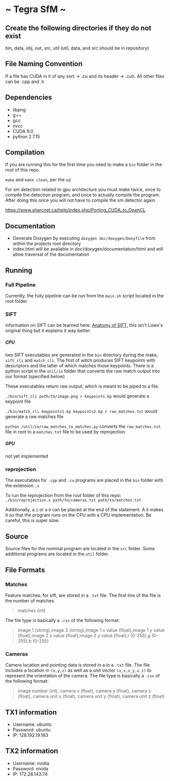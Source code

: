 # ~ Tegra SfM ~

## Create the following directories if they do not exist
bin, data, obj, out, src, util
(util, data, and src should be in repository)

## File Naming Convention
If a file has CUDA in it of any sort -> .cu and its header -> .cuh.
All other files can be .cpp and .h

## Dependencies
* libpng
* g++
* gcc
* nvcc
* CUDA 9.0
* python 2.7.15

## Compilation

If you are running this for the first time you need to make a `bin` folder in the root of this repo.

`make` and `make clean`, per the uz

For sm detection related to gpu architecture you must make twice, once 
to compile the detection program, and once to actually compile the program. 
After doing this once you will not have to compile the sm detector again. 

https://www.sharcnet.ca/help/index.php/Porting_CUDA_to_OpenCL 

## Documentation
* Generate Doxygen by executing `doxygen doc/doxygen/Doxyfile` from within the projects root directory
* index.html will be available in doc/doxygen/documentation/html and will allow traversal of the documentation

## Running
### Full Pipeline

Currently, the fully pipeline can be run from the `main.sh` script located in the root folder.

### SIFT

information on SIFT can be learned here: [Anatomy of SIFT](http://gitlab.smallsat.uga.edu/Caleb/anatomy-of-sift/blob/master/Anatomy%20of%20SIFT.pdf), this isn't Lowe's original thing but it explains it way better.

##### CPU
two SIFT executables are generated in the `bin` directory during the make, `sift_cli` and `match_cli`. The first of witch produces SIFT keypoints with descriptors and the latter of which matches those keypoints. There is a python script in the `util/io` folder that converts the raw match output into our format (specified below)

These executables return raw output, which is meant to be piped to a file.

`./bin/sift_cli path/to/image.png > keypoints.kp` would generate a keypoint file

`./bin/match_cli keypoints1.kp keypoints2.kp > raw_matches.txt` would generate a raw matches file

`python /util/io/raw_matches_to_matches.py` converts the `raw_matches.txt` file in root to a `matches.txt` file to be used by reprojection

##### GPU
not yet implemented

### reprojection
The executables for `.cpp` and `.cu` programs are placed in the `bin` folder with the extension `.x`

To run the reprojection from the root folder of this repo: `./bin/reprojection.x path/to/cameras.txt path/to/matches.txt`

Additionally, a `1` or a `0` can be placed at the end of the statement. A `0` makes it so that the program runs on the CPU with a CPU implementation. Be careful, this is super slow.

## Source

Source files for the nominal program are located in the `src` folder. Some additional programs are located in the `util` folder.

## File Formats

### Matches
Feature matches, for sift, are stored in a `.txt` file. The first line of the file is the number of matches.

> matches (int)

The file type is basically a `.csv` of the following format:

> image 1 (string),image 2 (string),image 1 x value (float),image 1 y value (float),image 2 x value (float),image 2 y value (float),r (0-255),g (0-255),b (0-255)

### Cameras
Camera location and pointing data is stored in a in a `.txt` file. The file includes a location in `(x,y,z)` as well as a unit vector `(u_x,u_y,u_z)` to represent the orientation of the camera. The file type is basically a `.csv` of the following format:

> image number (int), camera x (float), camera y (float), camera z (float), camera unit x (float), camera unit y (float), camera unit z (float)

## TX1 information

* Username: ubuntu
* Password: ubuntu
* IP: 128.192.19.163

## TX2 information

* Username: nvidia
* Password: nivida
* IP: 172.28.143.74
